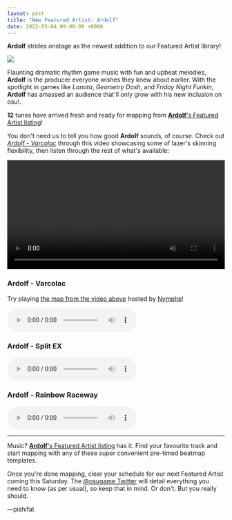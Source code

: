 ```yaml
---
layout: post
title: "New Featured Artist: Ardolf"
date: 2022-05-04 09:00:00 +0000
---
```


**Ardolf** strides onstage as the newest addition to our Featured Artist library!

![](https://assets.ppy.sh/artists/263/header.jpg)

Flaunting dramatic rhythm game music with fun and upbeat melodies, **Ardolf** is the producer everyone wishes they knew about earlier. With the spotlight in games like *Lanota*, *Geometry Dash*, and *Friday Night Funkin*, **Ardolf** has amassed an audience that'll only grow with his new inclusion on osu!.

**12** tunes have arrived fresh and ready for mapping from [**Ardolf**'s Featured Artist listing](https://osu.ppy.sh/beatmaps/artists/263)! 

You don't need us to tell you how good **Ardolf** sounds, of course. Check out [*Ardolf - Varcolac*](https://osu.ppy.sh/beatmapsets/1750904) through this video showcasing some of lazer's skinning flexibility, then listen through the rest of what's available:

<div align="center">
    <video width="100%" controls>
        <source src="https://assets.ppy.sh/artists/263/release_showcase.mp4" type="video/mp4" preload="none">
    </video>
</div>

### Ardolf - Varcolac

Try playing [the map from the video above](https://osu.ppy.sh/beatmapsets/1750904) hosted by [Nymphe](https://osu.ppy.sh/users/10507407)!

<audio controls>
    <source src="https://assets.ppy.sh/artists/263/Songs/Ardolf%20-%20Varcolac.mp3" type="audio/mpeg">
</audio>

### Ardolf - Split EX

<audio controls>
    <source src="https://assets.ppy.sh/artists/263/Songs/Ardolf%20-%20Split%20EX.mp3" type="audio/mpeg">
</audio>

### Ardolf - Rainbow Raceway

<audio controls>
    <source src="https://assets.ppy.sh/artists/263/Songs/Ardolf%20-%20Rainbow%20Raceway.mp3" type="audio/mpeg">
</audio>

---

Music? [**Ardolf**'s Featured Artist listing](https://osu.ppy.sh/beatmaps/artists/263) has it. Find your favourite track and start mapping with any of these super convenient pre-timed beatmap templates.

Once you're done mapping, clear your schedule for our next Featured Artist coming this Saturday. The [@osugame Twitter](https://twitter.com/osugame) will detail everything you need to know (as per usual), so keep that in mind. Or don't. But you really should.

—pishifat
